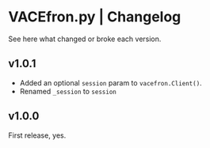 # VACEfron.py | Changelog
See here what changed or broke each version.

## v1.0.1
- Added an optional `session` param to `vacefron.Client()`.
- Renamed `_session` to `session`

## v1.0.0
First release, yes.